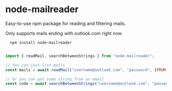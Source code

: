 ﻿# node-mailreader

Easy-to-use npm package for reading and filtering mails.

Only supports mails ending with outlook.com right now.

```
  npm install node-mailreader
```


```javascript

import { readMail, searchBetweenStrings } from "node-mailreader";

// You can just list mails
const mails = await readMail("username@outlook.com", "password", {FROM: "facebook"});

// Or you can get some string from an email
const code = await searchBetweenStrings("username@outlook.com", "password", {START: "your code:", END: ".", LAST_MINUTES: 15});

```
